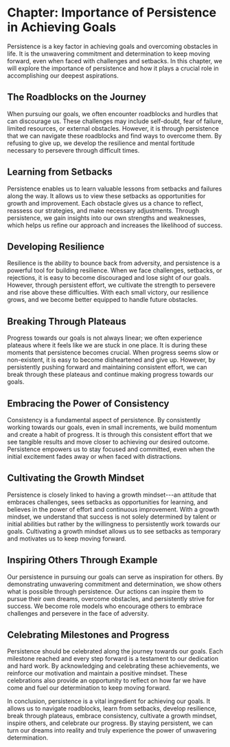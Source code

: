 Chapter: Importance of Persistence in Achieving Goals
=====================================================

Persistence is a key factor in achieving goals and overcoming obstacles in life. It is the unwavering commitment and determination to keep moving forward, even when faced with challenges and setbacks. In this chapter, we will explore the importance of persistence and how it plays a crucial role in accomplishing our deepest aspirations.

The Roadblocks on the Journey
-----------------------------

When pursuing our goals, we often encounter roadblocks and hurdles that can discourage us. These challenges may include self-doubt, fear of failure, limited resources, or external obstacles. However, it is through persistence that we can navigate these roadblocks and find ways to overcome them. By refusing to give up, we develop the resilience and mental fortitude necessary to persevere through difficult times.

Learning from Setbacks
----------------------

Persistence enables us to learn valuable lessons from setbacks and failures along the way. It allows us to view these setbacks as opportunities for growth and improvement. Each obstacle gives us a chance to reflect, reassess our strategies, and make necessary adjustments. Through persistence, we gain insights into our own strengths and weaknesses, which helps us refine our approach and increases the likelihood of success.

Developing Resilience
---------------------

Resilience is the ability to bounce back from adversity, and persistence is a powerful tool for building resilience. When we face challenges, setbacks, or rejections, it is easy to become discouraged and lose sight of our goals. However, through persistent effort, we cultivate the strength to persevere and rise above these difficulties. With each small victory, our resilience grows, and we become better equipped to handle future obstacles.

Breaking Through Plateaus
-------------------------

Progress towards our goals is not always linear; we often experience plateaus where it feels like we are stuck in one place. It is during these moments that persistence becomes crucial. When progress seems slow or non-existent, it is easy to become disheartened and give up. However, by persistently pushing forward and maintaining consistent effort, we can break through these plateaus and continue making progress towards our goals.

Embracing the Power of Consistency
----------------------------------

Consistency is a fundamental aspect of persistence. By consistently working towards our goals, even in small increments, we build momentum and create a habit of progress. It is through this consistent effort that we see tangible results and move closer to achieving our desired outcome. Persistence empowers us to stay focused and committed, even when the initial excitement fades away or when faced with distractions.

Cultivating the Growth Mindset
------------------------------

Persistence is closely linked to having a growth mindset---an attitude that embraces challenges, sees setbacks as opportunities for learning, and believes in the power of effort and continuous improvement. With a growth mindset, we understand that success is not solely determined by talent or initial abilities but rather by the willingness to persistently work towards our goals. Cultivating a growth mindset allows us to see setbacks as temporary and motivates us to keep moving forward.

Inspiring Others Through Example
--------------------------------

Our persistence in pursuing our goals can serve as inspiration for others. By demonstrating unwavering commitment and determination, we show others what is possible through persistence. Our actions can inspire them to pursue their own dreams, overcome obstacles, and persistently strive for success. We become role models who encourage others to embrace challenges and persevere in the face of adversity.

Celebrating Milestones and Progress
-----------------------------------

Persistence should be celebrated along the journey towards our goals. Each milestone reached and every step forward is a testament to our dedication and hard work. By acknowledging and celebrating these achievements, we reinforce our motivation and maintain a positive mindset. These celebrations also provide an opportunity to reflect on how far we have come and fuel our determination to keep moving forward.

In conclusion, persistence is a vital ingredient for achieving our goals. It allows us to navigate roadblocks, learn from setbacks, develop resilience, break through plateaus, embrace consistency, cultivate a growth mindset, inspire others, and celebrate our progress. By staying persistent, we can turn our dreams into reality and truly experience the power of unwavering determination.
